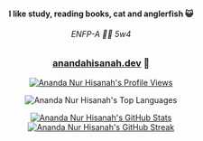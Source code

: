 
<h4 align="center">I like study, reading books, cat and anglerfish 😺</h4>
<h6 align="center">ENFP-A 🫸🫷 5w4</h6>
<h3 align="center" width="100%">
  
  [anandahisanah.dev](https://anandahisanah.dev)  🤟
</h3>

<p align="center">
  <a href="https://komarev.com/ghpvc/?username=anandahisanah&color=orange">
    <img src="https://komarev.com/ghpvc/?username=anandahisanah&color=orange" alt="Ananda Nur Hisanah's Profile Views" />
  </a>
</p>

<div align="center">
  <img src="https://github-readme-stats.vercel.app/api/top-langs?username=anandahisanah&layout=compact&langs_count=10&border_color=ffffff&theme=codeSTACKr" alt="Ananda Nur Hisanah's Top Languages" />
  <p>
    <a href="https://github.com/anuraghazra/github-readme-stats">
      <img src="https://github-readme-stats.vercel.app/api?username=anandahisanah&show_icons=true&hide_rank=false&border_color=ffffff&theme=codeSTACKr" alt="Ananda Nur Hisanah's GitHub Stats" />
    </a>
    <a href="https://git.io/streak-stats">
      <img src="https://streak-stats.demolab.com/?user=anandahisanah&theme=codeSTACKr" alt="Ananda Nur Hisanah's GitHub Streak" />
    </a>
  </p>
</div>

<!--
**anandahisanah/anandahisanah** is a ✨ _special_ ✨ repository because its `README.md` (this file) appears on your GitHub profile.

Here are some ideas to get you started:

- 🔭 I’m currently working on ...
- 🌱 I’m currently learning ...
- 👯 I’m looking to collaborate on ...
- 🤔 I’m looking for help with ...
- 💬 Ask me about ...
- 📫 How to reach me: ...
- 😄 Pronouns: ...
- ⚡ Fun fact: ...
-->
